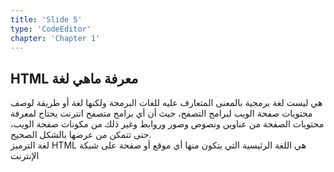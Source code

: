 ```yaml
---
title: 'Slide 5'
type: 'CodeEditor'
chapter: 'Chapter 1'
---
```

## HTML معرفة ماهي لغة
هي ليست لغة برمجية بالمعنى المتعارف عليه للغات البرمجة ولكنها لغة أو طريقة لوصف محتويات صفحة الويب لبرامج التصفح، حيث أن أي برامج متصفح انترنت يحتاج لمعرفة محتويات الصفحة من عناوين ونصوص وصور وروابط وغير ذلك من مكونات صفحة الويب، حتى تتمكن من عرضها بالشكل الصحيح.
<br>
لغة الترميز HTML هي اللغة الرئيسية التي يتكون منها أي موقع أو صفحة على شبكة الإنترنت
<!-- example code -->